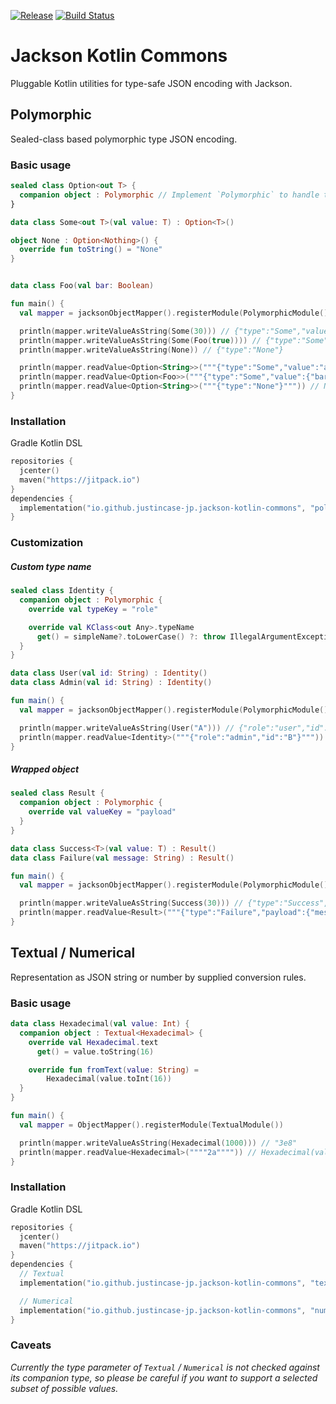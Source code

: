 [![Release](https://jitpack.io/v/io.github.justincase-jp/jackson-kotlin-commons.svg)](
  https://jitpack.io/#io.github.justincase-jp/jackson-kotlin-commons
)
[![Build Status](https://circleci.com/gh/justincase-jp/Jackson-Kotlin-Commons/tree/master.svg?style=shield)](
  https://circleci.com/gh/justincase-jp/Jackson-Kotlin-Commons
)

Jackson Kotlin Commons
===
Pluggable Kotlin utilities for type-safe JSON encoding with Jackson.

## Polymorphic
Sealed-class based polymorphic type JSON encoding.

### Basic usage

```kotlin
sealed class Option<out T> {
  companion object : Polymorphic // Implement `Polymorphic` to handle this as a polymorphic type
}

data class Some<out T>(val value: T) : Option<T>()

object None : Option<Nothing>() {
  override fun toString() = "None"
}


data class Foo(val bar: Boolean)

fun main() {
  val mapper = jacksonObjectMapper().registerModule(PolymorphicModule())

  println(mapper.writeValueAsString(Some(30))) // {"type":"Some","value":30}
  println(mapper.writeValueAsString(Some(Foo(true)))) // {"type":"Some","value":{"bar":true}}
  println(mapper.writeValueAsString(None)) // {"type":"None"}

  println(mapper.readValue<Option<String>>("""{"type":"Some","value":"abc"}""")) // Some(value=abc)
  println(mapper.readValue<Option<Foo>>("""{"type":"Some","value":{"bar":true}}""")) // Some(value=Foo(bar=true))
  println(mapper.readValue<Option<String>>("""{"type":"None"}""")) // None
}
```

### Installation

Gradle Kotlin DSL

```kotlin
repositories {
  jcenter()
  maven("https://jitpack.io")
}
dependencies {
  implementation("io.github.justincase-jp.jackson-kotlin-commons", "polymorphic", VERSION)
}
```

### Customization

##### Custom type name

```kotlin
sealed class Identity {
  companion object : Polymorphic {
    override val typeKey = "role"

    override val KClass<out Any>.typeName
      get() = simpleName?.toLowerCase() ?: throw IllegalArgumentException(toString())
  }
}

data class User(val id: String) : Identity()
data class Admin(val id: String) : Identity()

fun main() {
  val mapper = jacksonObjectMapper().registerModule(PolymorphicModule())

  println(mapper.writeValueAsString(User("A"))) // {"role":"user","id":"A"}
  println(mapper.readValue<Identity>("""{"role":"admin","id":"B"}""")) // Admin(id=B)
}
```

##### Wrapped object

```kotlin
sealed class Result {
  companion object : Polymorphic {
    override val valueKey = "payload"
  }
}

data class Success<T>(val value: T) : Result()
data class Failure(val message: String) : Result()

fun main() {
  val mapper = jacksonObjectMapper().registerModule(PolymorphicModule())

  println(mapper.writeValueAsString(Success(30))) // {"type":"Success","payload":{"value":30}}
  println(mapper.readValue<Result>("""{"type":"Failure","payload":{"message":"Unknown"}}""")) // Failure(message=Unknown)
}
```

## Textual / Numerical
Representation as JSON string or number by supplied conversion rules.

### Basic usage

```kotlin
data class Hexadecimal(val value: Int) {
  companion object : Textual<Hexadecimal> {
    override val Hexadecimal.text
      get() = value.toString(16)

    override fun fromText(value: String) =
        Hexadecimal(value.toInt(16))
  }
}

fun main() {
  val mapper = ObjectMapper().registerModule(TextualModule())

  println(mapper.writeValueAsString(Hexadecimal(1000))) // "3e8"
  println(mapper.readValue<Hexadecimal>(""""2a"""")) // Hexadecimal(value=42)
}
```

### Installation

Gradle Kotlin DSL

```kotlin
repositories {
  jcenter()
  maven("https://jitpack.io")
}
dependencies {
  // Textual
  implementation("io.github.justincase-jp.jackson-kotlin-commons", "textual", VERSION)

  // Numerical
  implementation("io.github.justincase-jp.jackson-kotlin-commons", "numerical", VERSION)
}
```

### Caveats

*Currently the type parameter of `Textual` / `Numerical` is not checked against its companion type,
so please be careful if you want to support a selected subset of possible values.*
